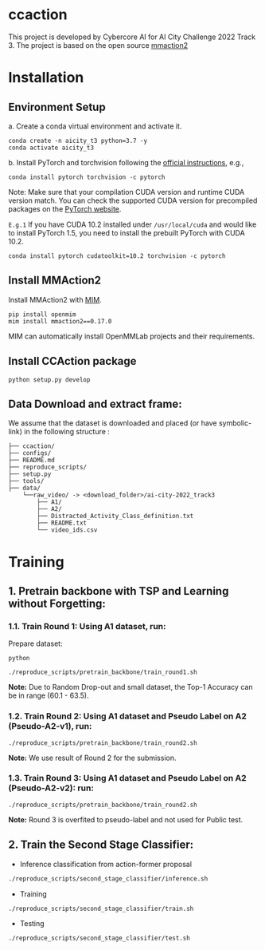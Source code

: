 # ccaction
This project is developed by Cybercore AI for AI City Challenge 2022 Track 3.
The project is based on the open source [mmaction2](https://github.com/open-mmlab/mmaction2)

# Installation
## Environment Setup
a. Create a conda virtual environment and activate it.

```shell
conda create -n aicity_t3 python=3.7 -y
conda activate aicity_t3
```

b. Install PyTorch and torchvision following the [official instructions](https://pytorch.org/), e.g.,

```shell
conda install pytorch torchvision -c pytorch
```
Note: Make sure that your compilation CUDA version and runtime CUDA version match.
You can check the supported CUDA version for precompiled packages on the [PyTorch website](https://pytorch.org/).

`E.g.1` If you have CUDA 10.2 installed under `/usr/local/cuda` and would like to install PyTorch 1.5,
you need to install the prebuilt PyTorch with CUDA 10.2.

```shell
conda install pytorch cudatoolkit=10.2 torchvision -c pytorch
```
## Install MMAction2
Install MMAction2 with [MIM](https://github.com/open-mmlab/mim).

```shell
pip install openmim
mim install mmaction2==0.17.0
```
MIM can automatically install OpenMMLab projects and their requirements.

## Install CCAction package
```shell
python setup.py develop
```

## Data Download and extract frame:
We assume that the dataset is downloaded and placed (or have symbolic-link) in the following structure :
```
├── ccaction/
├── configs/
├── README.md
├── reproduce_scripts/
├── setup.py
├── tools/
├── data/ 
    └──raw_video/ -> <download_folder>/ai-city-2022_track3
        ├── A1/
        ├── A2/
        ├── Distracted_Activity_Class_definition.txt
        ├── README.txt
        └── video_ids.csv
```
        
# Training 

## 1. Pretrain backbone with TSP and Learning without Forgetting: 

### 1.1. Train Round 1: Using A1 dataset, run:

Prepare dataset:

```
python 
```
```
./reproduce_scripts/pretrain_backbone/train_round1.sh
```
**Note:** Due to Random Drop-out and small dataset, the Top-1 Accuracy can be in range (60.1 - 63.5). 

### 1.2. Train Round 2: Using A1 dataset and Pseudo Label on A2 (Pseudo-A2-v1), run:
```
./reproduce_scripts/pretrain_backbone/train_round2.sh
```
**Note:** We use result of Round 2 for the submission.

### 1.3. Train Round 3: Using A1 dataset and Pseudo Label on A2 (Pseudo-A2-v2): run:
```
./reproduce_scripts/pretrain_backbone/train_round2.sh
```
**Note:** Round 3 is overfited to pseudo-label and not used for Public test. 

## 2. Train the Second Stage Classifier:

+ Inference classification from action-former proposal
```bash
./reproduce_scripts/second_stage_classifier/inference.sh
```
+ Training
```bash
./reproduce_scripts/second_stage_classifier/train.sh
```
+ Testing
```bash
./reproduce_scripts/second_stage_classifier/test.sh
```